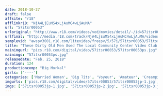 ```yaml
---
date: 2018-10-27
draft: false
affsite: "r18"
afflinkr18: "NjA4LjEuMS4xLjAuMC4wLjAuMA"
url: "57itsr00053"
urloriginal: "http://www.r18.com/videos/vod/movies/detail/-/id=57itsr00053"
urlfinal: "http://media.r18.com/track/NjA4LjEuMS4xLjAuMC4wLjAuMA/videos/vod/movies/detail/-/id=57itsr00053"
samplevid: "awspv3001.r18.com/litevideo/freepv/5/57i/57itsr00053/57itsr00053_dmb_w.mp4"
title: "These Dirty Old Men Used The Local Community Center Video Club As Headquarters For Their POV Creampie Real Document Sex Videos Of Fucking The Shit Out Of Big Tits Horny Mamas NTR 4"
mainimgurl: "pics.r18.com/digital/video/57itsr00053/57itsr00053ps.jpg"
mainimgs: "57itsr00053ps.jpg"
releasedate: "Feb. 25, 2018"
duration: 124
productioncomp: "Big Morkal"
girls: ['----']
categories: ['Married Woman', 'Big Tits', 'Voyeur', 'Amateur', 'Creampie', 'Hi-Def']
imgurls: ['pics.r18.com/digital/video/57itsr00053/57itsr00053jp-1.jpg', 'pics.r18.com/digital/video/57itsr00053/57itsr00053jp-2.jpg', 'pics.r18.com/digital/video/57itsr00053/57itsr00053jp-3.jpg', 'pics.r18.com/digital/video/57itsr00053/57itsr00053jp-4.jpg', 'pics.r18.com/digital/video/57itsr00053/57itsr00053jp-5.jpg', 'pics.r18.com/digital/video/57itsr00053/57itsr00053jp-6.jpg', 'pics.r18.com/digital/video/57itsr00053/57itsr00053jp-7.jpg', 'pics.r18.com/digital/video/57itsr00053/57itsr00053jp-8.jpg', 'pics.r18.com/digital/video/57itsr00053/57itsr00053jp-9.jpg', 'pics.r18.com/digital/video/57itsr00053/57itsr00053jp-10.jpg', 'pics.r18.com/digital/video/57itsr00053/57itsr00053jp-11.jpg', 'pics.r18.com/digital/video/57itsr00053/57itsr00053jp-12.jpg', 'pics.r18.com/digital/video/57itsr00053/57itsr00053jp-13.jpg', 'pics.r18.com/digital/video/57itsr00053/57itsr00053jp-14.jpg', 'pics.r18.com/digital/video/57itsr00053/57itsr00053jp-15.jpg', 'pics.r18.com/digital/video/57itsr00053/57itsr00053jp-16.jpg', 'pics.r18.com/digital/video/57itsr00053/57itsr00053jp-17.jpg', 'pics.r18.com/digital/video/57itsr00053/57itsr00053jp-18.jpg', 'pics.r18.com/digital/video/57itsr00053/57itsr00053jp-19.jpg', 'pics.r18.com/digital/video/57itsr00053/57itsr00053jp-20.jpg']
imgs: ['57itsr00053jp-1.jpg', '57itsr00053jp-2.jpg', '57itsr00053jp-3.jpg', '57itsr00053jp-4.jpg', '57itsr00053jp-5.jpg', '57itsr00053jp-6.jpg', '57itsr00053jp-7.jpg', '57itsr00053jp-8.jpg', '57itsr00053jp-9.jpg', '57itsr00053jp-10.jpg', '57itsr00053jp-11.jpg', '57itsr00053jp-12.jpg', '57itsr00053jp-13.jpg', '57itsr00053jp-14.jpg', '57itsr00053jp-15.jpg', '57itsr00053jp-16.jpg', '57itsr00053jp-17.jpg', '57itsr00053jp-18.jpg', '57itsr00053jp-19.jpg', '57itsr00053jp-20.jpg']
---
```


